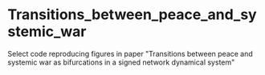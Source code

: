 # Transitions_between_peace_and_systemic_war
Select code reproducing figures in paper "Transitions between peace and systemic war as bifurcations in a signed network dynamical system"
